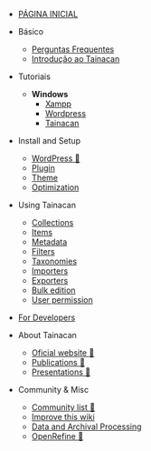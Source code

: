 * [PÁGINA INICIAL](/pt-br/README.md)

* Básico
    * [Perguntas Frequentes](/pt-br/faq.md)
    * [Introdução ao Tainacan](/pt-br/introduction-to-tainacan.md)
* Tutoriais
    * **Windows**
        * [Xampp](xampp)
        * [Wordpress](wordpress)
        * [Tainacan](tainacan)
* Install and Setup
    * [WordPress :link:](http://codex.wordpress.org/ ':ignore')
    * [Plugin](/pt-br/plugin.md)
    * [Theme](/pt-br/theme.md)
    * [Optimization](/pt-br/optimization.md)
* Using Tainacan
    * [Collections](/pt-br/collections.md)
    * [Items](/pt-br/items.md)
    * [Metadata](/pt-br/metadata.md)
    * [Filters](/pt-br/filters.md)
    * [Taxonomies](/pt-br/taxonomies.md)
    * [Importers](/pt-br/importers.md)
    * [Exporters](/pt-br/exporters.md)
    * [Bulk edition](/pt-br/bulk-edition)
    * [User permission](/pt-br/user-permission.md)
* [For Developers](/pt-br//dev/)
* About Tainacan
    * [Oficial website :link:](https://tainacan.org/ ':ignore')
    * [Publications :link:](http://pesquisa.medialab.ufg.br/artigos/ ':ignore')
    * [Presentations :link:](https://wiki.tainacan.org/index.php?title=Apresenta%C3%A7%C3%B5es ':ignore')
* Community & Misc
    * [Community list :link:](https://lists.riseup.net/www/subscribe/tainacan ':ignore')
    * [Improve this wiki](/pt-br/improve-this-wiki.md)
    * [Data and Archival Processing](/pt-br/data-processing.md)
    * [OpenRefine :link:](http://openrefine.org/ ':ignore')
 